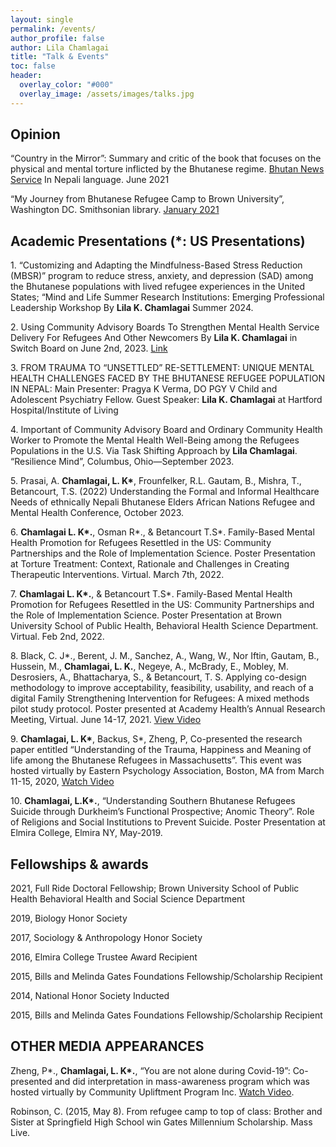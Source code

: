 ```yaml
---
layout: single 
permalink: /events/
author_profile: false
author: Lila Chamlagai
title: "Talk & Events"
toc: false
header:
  overlay_color: "#000"
  overlay_image: /assets/images/talks.jpg
---
```

## Opinion

<p> “Country in the Mirror”: Summary and critic of the book that focuses on the physical and mental torture inflicted by
the Bhutanese regime. <a href="https://www.bhutannewsservice.org">Bhutan News Service</a> In Nepali language. June 2021 </p>
  
<p> “My Journey from Bhutanese Refugee Camp to Brown University”, Washington DC. Smithsonian
library. <a href="https://americanhistory.si.edu/stories-of-2020/story/my-journey-bhutanese-refugee-camp-brown-university">January 2021</a> </p>
  
## Academic Presentations (*: US Presentations)

<p> 1. “Customizing and Adapting the Mindfulness-Based Stress Reduction (MBSR)” program to reduce stress, anxiety, and depression (SAD) among the Bhutanese populations with lived refugee experiences in the United States; “Mind and Life Summer Research Institutions: Emerging Professional Leadership Workshop By <b>Lila K. Chamlagai</b> Summer 2024. </p>

<p> 2. Using Community Advisory Boards To Strengthen Mental Health Service Delivery For Refugees And Other Newcomers By <b>Lila K. Chamlagai</b> in Switch Board on June 2nd, 2023. <a href="https://www.switchboardta.org/resource/using-community-advisory-boards-to-strengthen-mental-health-service-delivery-for-refugees-and-other-newcomers/">Link</a> </p>

<p> 3. FROM TRAUMA TO “UNSETTLED” RE-SETTLEMENT: UNIQUE MENTAL HEALTH CHALLENGES FACED BY THE BHUTANESE REFUGEE POPULATION IN NEPAL: Main Presenter: Pragya K Verma, DO PGY V Child and Adolescent Psychiatry Fellow. Guest Speaker: <b>Lila K. Chamlagai</b> at Hartford Hospital/Institute of Living </p>

<p> 4. Important of Community Advisory Board and Ordinary Community Health Worker to Promote the Mental Health Well-Being among the Refugees Populations in the U.S. Via Task Shifting Approach by <b>Lila Chamlagai</b>. “Resilience Mind”, Columbus, Ohio—September 2023. </p>

<p> 5. Prasai, A. <b>Chamlagai, L. K*</b>, Frounfelker, R.L. Gautam, B., Mishra, T., Betancourt, T.S. (2022) Understanding the Formal and Informal Healthcare Needs of ethnically Nepali Bhutanese Elders African Nations Refugee and Mental Health Conference, October 2023. </p>

<p> 6. <b>Chamlagai L. K*.</b>, Osman R*., &amp; Betancourt T.S*. Family-Based Mental Health Promotion for Refugees Resettled in the US: Community Partnerships and the Role of Implementation Science. Poster Presentation at Torture Treatment: Context, Rationale and Challenges in Creating Therapeutic Interventions. Virtual. March 7th, 2022. </p>

<p> 7. <b>Chamlagai L. K*.</b>, &amp; Betancourt T.S*. Family-Based Mental Health Promotion for Refugees Resettled in the US: Community Partnerships and the Role of Implementation Science. Poster Presentation at Brown University School of Public Health, Behavioral Health Science Department. Virtual. Feb 2nd, 2022. </p>

<p> 8. Black, C. J*., Berent, J. M., Sanchez, A., Wang, W., Nor Iftin, Gautam, B., Hussein, M., <b>Chamlagai, L. K.</b>, Negeye, A., McBrady, E., Mobley, M. Desrosiers, A., Bhattacharya, S., &amp; Betancourt, T. S. Applying co-design methodology to improve acceptability, feasibility, usability, and reach of a digital Family Strengthening Intervention for Refugees: A mixed methods pilot study protocol. Poster presented at Academy Health’s Annual Research Meeting, Virtual. June 14-17, 2021. <a href="https://vimeo.com/558787300">View Video</a> </p>

<p> 9. <b>Chamlagai, L. K*</b>, Backus, S*, Zheng, P, Co-presented the research paper entitled “Understanding of the Trauma, Happiness and Meaning of life among the Bhutanese Refugees in Massachusetts”. This event was hosted virtually by Eastern Psychology Association, Boston, MA from March 11-15, 2020, <a href="https://www.youtube.com/watch?v=0GLm8eyFqps">Watch Video</a> </p>

<p> 10. <b>Chamlagai, L.K*.</b>, “Understanding Southern Bhutanese Refugees Suicide through Durkheim’s Functional Prospective; Anomic Theory”. Role of Religions and Social Institutions to Prevent Suicide. Poster Presentation at Elmira College, Elmira NY, May-2019. </p>


## Fellowships & awards 

<p> 2021, Full Ride Doctoral Fellowship; Brown University School of Public Health Behavioral Health and Social Science Department </p> 

<p> 2019, Biology Honor Society </p>

<p> 2017, Sociology &amp; Anthropology Honor Society </p>

<p> 2016, Elmira College Trustee Award Recipient </p>

<p> 2015, Bills and Melinda Gates Foundations Fellowship/Scholarship Recipient </p>

<p> 2014, National Honor Society Inducted </p>

<p> 2015, Bills and Melinda Gates Foundations Fellowship/Scholarship Recipient</p> 
  

## OTHER MEDIA APPEARANCES 

<p> Zheng, P*., <b>Chamlagai, L. K*.</b>, “You are not alone during Covid-19”: Co-presented and did interpretation in mass-awareness program which was hosted virtually by Community Upliftment Program Inc. <a href="https://www.youtube.com/watch?v=WVwSHJqEoi8&amp;t=21s">Watch Video</a>.</p>
  
<p> Robinson, C. (2015, May 8). From refugee camp to top of class: Brother and Sister at Springfield High School win Gates Millennium Scholarship. Mass Live.</p>
